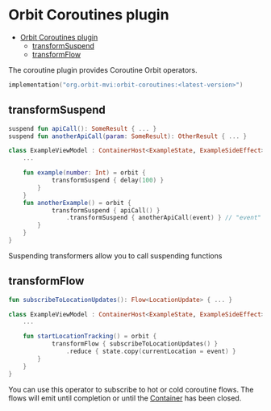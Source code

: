 # Orbit Coroutines plugin

- [Orbit Coroutines plugin](#orbit-coroutines-plugin)
  - [transformSuspend](#transformsuspend)
  - [transformFlow](#transformflow)
  
The coroutine plugin provides Coroutine Orbit operators.

```kotlin
implementation("org.orbit-mvi:orbit-coroutines:<latest-version>")
```

## transformSuspend

``` kotlin
suspend fun apiCall(): SomeResult { ... }
suspend fun anotherApiCall(param: SomeResult): OtherResult { ... }

class ExampleViewModel : ContainerHost<ExampleState, ExampleSideEffect> {
    ...

    fun example(number: Int) = orbit {
            transformSuspend { delay(100) }
        }
    }
    fun anotherExample() = orbit {
            transformSuspend { apiCall() }
                .transformSuspend { anotherApiCall(event) } // "event" is the result of the first api call
        }
    }
}
```

Suspending transformers allow you to call suspending functions

## transformFlow

``` kotlin
fun subscribeToLocationUpdates(): Flow<LocationUpdate> { ... }

class ExampleViewModel : ContainerHost<ExampleState, ExampleSideEffect> {
    ...

    fun startLocationTracking() = orbit {
            transformFlow { subscribeToLocationUpdates() }
                .reduce { state.copy(currentLocation = event) }
        }
    }
}
```

You can use this operator to subscribe to hot or cold coroutine flows. The flows
will emit until completion or until the
[Container](../orbit-core/src/commonMain/kotlin/org/orbitmvi/orbit/Container.kt)
has been closed.
